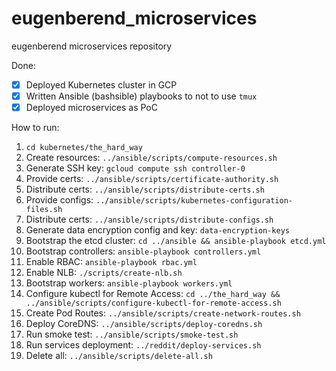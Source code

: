 # eugenberend_microservices

eugenberend microservices repository

Done:

- [X] Deployed Kubernetes cluster in GCP
- [X] Written Ansible (bashsible) playbooks to not to use `tmux`
- [X] Deployed microservices as PoC

How to run:

1. `cd kubernetes/the_hard_way`
2. Create resources: `../ansible/scripts/compute-resources.sh`
3. Generate SSH key: `gcloud compute ssh controller-0`
4. Provide certs: `../ansible/scripts/certificate-authority.sh`
5. Distribute certs: `../ansible/scripts/distribute-certs.sh`
6. Provide configs: `../ansible/scripts/kubernetes-configuration-files.sh`
7. Distribute certs: `../ansible/scripts/distribute-configs.sh`
8. Generate data encryption config and key: `data-encryption-keys`
9. Bootstrap the etcd cluster: `cd ../ansible && ansible-playbook etcd.yml`
10. Bootstrap controllers: `ansible-playbook controllers.yml`
11. Enable RBAC: `ansible-playbook rbac.yml`
12. Enable NLB: `./scripts/create-nlb.sh`
13. Bootstrap workers: `ansible-playbook workers.yml`
14. Configure kubectl for Remote Access: `cd ../the_hard_way && ../ansible/scripts/configure-kubectl-for-remote-access.sh`
15. Create Pod Routes: `../ansible/scripts/create-network-routes.sh`
16. Deploy CoreDNS: `../ansible/scripts/deploy-coredns.sh`
17. Run smoke test: `../ansible/scripts/smoke-test.sh`
18. Run services deployment: `../reddit/deploy-services.sh`
19. Delete all: `../ansible/scripts/delete-all.sh`
